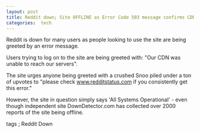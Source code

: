 ```yaml
---
layout: post
title: Reddit down; Site OFFLINE as Error Code 503 message confirms CDN problems 
categories:  tech
---
```



Reddit is down for many users as people looking to use the site are being greeted by an error message.

Users trying to log on to the site are being greeted with: "Our CDN was unable to reach our servers".

The site urges anyone being greeted with a crushed Snoo piled under a ton of upvotes to "please check www.redditstatus.com if you consistently get this error."

However, the site in question simply says 'All Systems Operational' - even though independent site DownDetector.com has collected over 2000 reports of the site being offline.

tags ; Reddit Down